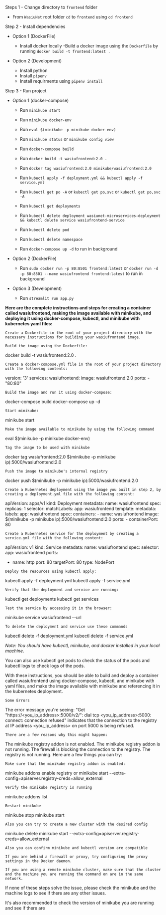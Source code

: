Steps 1 - Change directory to `frontend` folder
    
- From `WasiuNet` root folder `cd` to `frontend` using `cd frontend`

Step 2 - Install dependencies

- Option 1 (DockerFile)

    - Install docker locally
    -Build a docker image using the `Dockerfile` by running `docker build -t frontend:latest .`

- Option 2 (Development)

    - Install python
    - Install `pipenv`
    - Install requirments using `pipenv install`

Step 3 - Run project

- Option 1 (docker-compose)
    - Run `minikube start`
    - Run `minikube docker-env`
    - Run `eval $(minikube -p minikube docker-env)`
    - Run `minikube status` or `minikube config view`
    - Run `docker-compose build`
    - Run `docker build -t wasiufrontend:2.0 .`
    - Run `docker tag wasiufrontend:2.0 minikube/wasiufrontend:2.0`

    - Run `kubectl apply -f deployment.yml && kubectl apply -f service.yml`
    - Run `kubectl get po -A` or `kubectl get po,svc` or `kubectl get po,svc -A`
    - Run `kubectl get deployments`
    - Run `kubectl delete deployment wasiunet-microservices-deployment && kubectl delete service wasiufrontend-service`
    - Run `kubectl delete pod`
    - Run `kubectl delete namespace`
    - Run `docker-compose up -d` to run in background


- Option 2 (DockerFile)

    - Run `sudo docker run -p 80:8501 frontend:latest` or `docker run -d -p 80:8501 --name wasiufrontend frontend:latest` to run in background

- Option 3 (Development)

    - Run `streamlit run app.py`



**Here are the complete instructions and steps for creating a container called wasiufrontend, making the image available with minikube, and deploying it using docker-compose, kubectl, and minikube with kubernetes yaml files:**

`Create a Dockerfile in the root of your project directory with the necessary instructions for building your wasiufrontend image.`

`Build the image using the Dockerfile:`


docker build -t wasiufrontend:2.0 .

`Create a docker-compose.yml file in the root of your project directory with the following contents:`

version: '3'
services:
  wasiufrontend:
    image: wasiufrontend:2.0
    ports:
      - "80:80"

`Build the image and run it using docker-compose:`

docker-compose build
docker-compose up -d

`Start minikube:`

minikube start

`Make the image available to minikube by using the following command`

eval $(minikube -p minikube docker-env)

`Tag the image to be used with minikube`

docker tag wasiufrontend:2.0 $(minikube -p minikube ip):5000/wasiufrontend:2.0

`Push the image to minikube's internal registry`

docker push $(minikube -p minikube ip):5000/wasiufrontend:2.0

`Create a Kubernetes deployment using the image you built in step 2, by creating a deployment.yml file with the following content:`

apiVersion: apps/v1
kind: Deployment
metadata:
  name: wasiufrontend
spec:
  replicas: 1
  selector:
    matchLabels:
      app: wasiufrontend
  template:
    metadata:
      labels:
        app: wasiufrontend
    spec:
      containers:
      - name: wasiufrontend
        image: $(minikube -p minikube ip):5000/wasiufrontend:2.0
        ports:
        - containerPort: 80

`Create a Kubernetes service for the deployment by creating a service.yml file with the following content:`

apiVersion: v1
kind: Service
metadata:
  name: wasiufrontend
spec:
  selector:
    app: wasiufrontend
  ports:
  - name: http
    port: 80
    targetPort: 80
  type: NodePort

`Deploy the resources using kubectl apply:`

kubectl apply -f deployment.yml
kubectl apply -f service.yml

`Verify that the deployment and service are running:`

kubectl get deployments
kubectl get services

`Test the service by accessing it in the browser:`

minikube service wasiufrontend --url

`To delete the deployment and service use these commands`

kubectl delete -f deployment.yml
kubectl delete -f service.yml

*Note: You should have kubectl, minikube, and docker installed in your local machine.*

You can also use kubectl get pods to check the status of the pods and kubectl logs <pod-name> to check logs of the pods.

With these instructions, you should be able to build and deploy a container called wasiufrontend using docker-compose, kubectl, and minikube with yaml files, and make the image available with minikube and referencing it in the kubernetes deployment.

`Some Errors`

The error message you're seeing: "Get "https://<you_ip_address>:5000/v2/": dial tcp <you_ip_address>:5000: connect: connection refused" indicates that the connection to the registry at IP address <you_ip_address> on port 5000 is being refused.

`There are a few reasons why this might happen:`

The minikube registry addon is not enabled.
The minikube registry addon is not running.
The firewall is blocking the connection to the registry.
The registry is not running.
Here are a few things you can try:

`Make sure that the minikube registry addon is enabled:`

minikube addons enable registry or minikube start --extra-config=apiserver.registry-creds=allow_external


`Verify the minikube registry is running`

minikube addons list

`Restart minikube`

minikube stop
minikube start

`Also you can try to create a new cluster with the desired config`

minikube delete
minikube start --extra-config=apiserver.registry-creds=allow_external

`Also you can confirm minikube and kubectl version are compatible`

`If you are behind a firewall or proxy, try configuring the proxy settings in the Docker daemon.`

`If you are using a remote minikube cluster, make sure that the cluster and the machine you are running the command on are in the same network.`

If none of these steps solve the issue, please check the minikube and the machine logs to see if there are any other issues.

It's also recommended to check the version of minikube you are running and see if there are